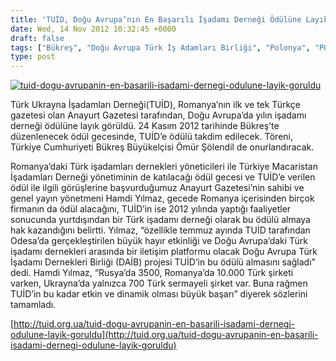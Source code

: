 ```yaml
---
title: 'TUİD, Doğu Avrupa’nın En Başarılı İşadamı Derneği Ödülüne Layık Görüldü'
date: Wed, 14 Nov 2012 10:32:45 +0000
draft: false
tags: ["Bükreş", "Doğu Avrupa Türk İş Adamları Birliği", "Polonya", "POTİAD", "Romanya", "TUİD", "TUİD (Türk Ukrayna İşadamları Derneği)", "Varşova"]
type: post
---
```


[![](http://tuid.org.ua/wp-content/uploads/2012/11/tuid-dogu-avrupanin-en-basarili-isadami-dernegi-odulune-layik-goruldu.png "tuid-dogu-avrupanin-en-basarili-isadami-dernegi-odulune-layik-goruldu")](http://tuid.org.ua/wp-content/uploads/2012/11/tuid-dogu-avrupanin-en-basarili-isadami-dernegi-odulune-layik-goruldu.png)

Türk Ukrayna İşadamları Derneği(TUİD), Romanya’nın ilk ve tek Türkçe gazetesi olan Anayurt Gazetesi tarafından, Doğu Avrupa’da yılın işadamı derneği ödülüne layık görüldü. 24 Kasım 2012 tarihinde Bükreş’te düzenlenecek ödül gecesinde, TUİD’e ödülü takdim edilecek. Töreni, Türkiye Cumhuriyeti Bükreş Büyükelçisi Ömür Şölendil de onurlandıracak.

Romanya’daki Türk işadamları dernekleri yöneticileri ile Türkiye Macaristan İşadamları Derneği yönetiminin de katılacağı ödül gecesi ve TUİD’e verilen ödül ile ilgili görüşlerine başvurduğumuz Anayurt Gazetesi’nin sahibi ve genel yayın yönetmeni Hamdi Yılmaz, gecede Romanya içerisinden birçok firmanın da ödül alacağını, TUİD’in ise 2012 yılında yaptığı faaliyetler sonucunda yurtdışından bir Türk işadamı derneği olarak bu ödülü almaya hak kazandığını belirtti. Yılmaz, “özellikle temmuz ayında TUİD tarafından Odesa’da gerçekleştirilen büyük hayır etkinliği ve Doğu Avrupa’daki Türk işadamı dernekleri arasında bir iletişim platformu olacak Doğu Avrupa Türk İşadamı Dernekleri Birliği (DAİB) projesi TUİD’in bu ödülü almasını sağladı” dedi. Hamdi Yılmaz, “Rusya’da 3500, Romanya’da 10.000 Türk şirketi varken, Ukrayna’da yalnızca 700 Türk sermayeli şirket var. Buna rağmen TUİD’in bu kadar etkin ve dinamik olması büyük başarı” diyerek sözlerini tamamladı.

[http://tuid.org.ua/tuid-dogu-avrupanin-en-basarili-isadami-dernegi-odulune-layik-goruldu](http://tuid.org.ua/tuid-dogu-avrupanin-en-basarili-isadami-dernegi-odulune-layik-goruldu)